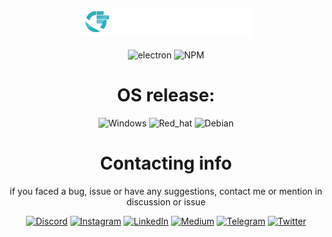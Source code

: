 <div align='center'>
  
  ![GroupLancing](https://github.com/jexroid/jexroid/blob/main/white-logo.png)
  <br><br>
  ![electron](https://img.shields.io/badge/Electron-v26.0.0-0066ff?style=for-the-badge&logo=electron)
  ![NPM](https://img.shields.io/badge/NPM-v8.19.4-ff1100?style=for-the-badge&logo=npm)
  
</div>
<!-- <div align='left'>
  <a href="sals.com">فارسی</a>
  <br>
  <a href="sals.com">English</a>
  <br>
  <a href="sals.com">中国人</a>
  <br>
</div> -->


<div align='center'>
  <h1 align='center'> OS release:</h1>
  
  ![Windows](https://img.shields.io/badge/Windows-blue?logo=Windows&logoColor=white&style=for-the-badge)
    ![Red_hat](https://img.shields.io/badge/MacOs-white?logo=apple&logoColor=black&style=for-the-badge)
    ![Debian](https://img.shields.io/badge/Debian-red?logo=Debian&logoColor=white&style=for-the-badge)
</div>


<div align='center'>
  <h1 align='center'>Contacting info</h1>
  <p>if you faced a bug, issue or have any suggestions, contact me or mention in discussion or issue</p>
  
[![Discord](https://img.shields.io/badge/Discord-blue?style=for-the-badge&logo=discord&logoColor=white)](https://discord.gg/58yRbQNSKK) [![Instagram](https://img.shields.io/badge/Instagram-red?style=for-the-badge&logo=Instagram&logoColor=white)](https://instagram.com/jexroid) [![LinkedIn](https://img.shields.io/badge/LinkedIn-blue?style=for-the-badge&logo=linkedin&logoColor=white)](https://linkedin.com/in/jexroid) [![Medium](https://img.shields.io/badge/Medium-black?style=for-the-badge&logo=medium&logoColor=white)](https://medium.com/@jexroid) [![Telegram](https://img.shields.io/badge/jexroid-blue?style=for-the-badge&logo=telegram)](https://t.me/jexroid) [![Twitter](https://img.shields.io/badge/Twitter-blue?style=for-the-badge&logo=twitter&logoColor=white)](https://twitter.com/jexroid)

</div>
  
</div>
